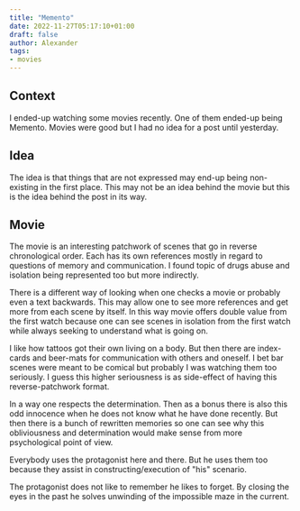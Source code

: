 ```yaml
---
title: "Memento"
date: 2022-11-27T05:17:10+01:00
draft: false
author: Alexander
tags:
- movies
---
```


## Context

I ended-up watching some movies recently.
One of them ended-up being Memento.
Movies were good but I had no idea for a post until yesterday.

## Idea

The idea is that things that are not expressed may end-up being non-existing in the first place.
This may not be an idea behind the movie but this is the idea behind the post in its way.

## Movie

The movie is an interesting patchwork of scenes that go in reverse chronological order.
Each has its own references mostly in regard to questions of memory and communication.
I found topic of drugs abuse and isolation being represented too but more indirectly.

There is a different way of looking when one checks a movie or probably even a text backwards.
This may allow one to see more references and get more from each scene by itself.
In this way movie offers double value from the first watch because one can see scenes 
in isolation from the first watch while always seeking to understand what is going on.

I like how tattoos got their own living on a body.
But then there are index-cards and beer-mats for communication with others and oneself.
I bet bar scenes were meant to be comical but probably I was watching them too seriously.
I guess this higher seriousness is as side-effect of having this reverse-patchwork format.

In a way one respects the determination.
Then as a bonus there is also this odd innocence when he does not know what he have done recently.
But then there is a bunch of rewritten memories so one can see
why this obliviousness and determination would make sense from more psychological point of view.

Everybody uses the protagonist here and there.
But he uses them too because they assist in constructing/execution of "his" scenario.

The protagonist does not like to remember he likes to forget.
By closing the eyes in the past he solves unwinding of the impossible maze in the current.
